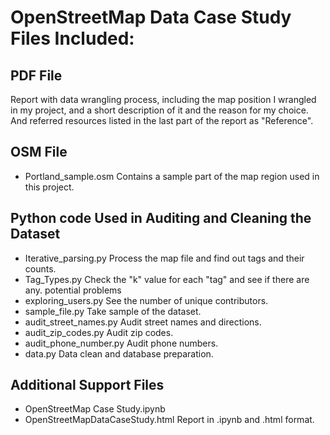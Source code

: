 # OpenStreetMap Data Case Study Files Included: #

## PDF File ##
Report with data wrangling process, including the map position I wrangled in my project, and a short description of it and the reason for my choice. And referred resources listed in the last part of the report as "Reference".

## OSM File ##
+ Portland_sample.osm
Contains a sample part of the map region used in this project.

## Python code Used in Auditing and Cleaning the Dataset ##
+ Iterative_parsing.py 
Process the map file and find out tags and their counts.
+ Tag_Types.py
Check the "k" value for each "tag" and see if there are any. potential problems
+ exploring_users.py 
See the number of unique contributors. 
+ sample_file.py
Take sample of the dataset.
+ audit_street_names.py
Audit street names and directions.
+ audit_zip_codes.py
Audit zip codes.
+ audit_phone_number.py
Audit phone numbers.
+ data.py
Data clean and database preparation.

## Additional Support Files ##
+ OpenStreetMap Case Study.ipynb
+ OpenStreetMapDataCaseStudy.html
Report in .ipynb and .html format.